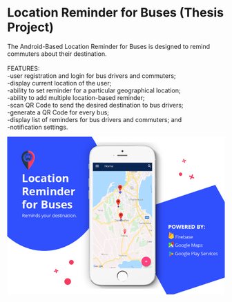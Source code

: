 # Location Reminder for Buses (Thesis Project)
The Android-Based Location Reminder for Buses is designed to remind commuters about their destination.<br />
<br />
FEATURES:<br />
-user registration and login for bus drivers and commuters;<br />
-display current location of the user;<br />
-ability to set reminder for a particular geographical location;<br />
-ability to add multiple location-based reminder;<br />
-scan QR Code to send the desired destination to bus drivers;<br />
-generate a QR Code for every bus;<br />
-display list of reminders for bus drivers and commuters; and<br />
-notification settings.<br />

![](app/src/main/res/drawable/location_reminder.png)
